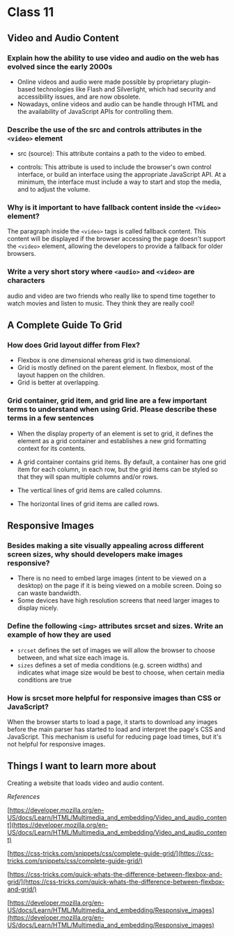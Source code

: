 # Class 11

## Video and Audio Content

### Explain how the ability to use video and audio on the web has evolved since the early 2000s

- Online videos and audio were made possible by proprietary plugin-based technologies like Flash and Silverlight, which had security and accessibility issues, and are now obsolete.
- Nowadays, online videos and audio can be handle through HTML and the availability of JavaScript APIs for controlling them.

### Describe the use of the src and controls attributes in the `<video>` element

- src (source): This attribute contains a path to the video to embed.

- controls: This attribute is used to include the browser's own control interface, or build an interface using the appropriate JavaScript API. At a minimum, the interface must include a way to start and stop the media, and to adjust the volume.

### Why is it important to have fallback content inside the `<video>` element?

The paragraph inside the `<video>` tags is called fallback content. This content will be displayed if the browser accessing the page doesn't support the `<video>` element, allowing the developers to provide a fallback for older browsers.

### Write a very short story where `<audio>` and `<video>` are characters

audio and video are two friends who really like to spend time together to watch movies and listen to music. They think they are really cool!

## A Complete Guide To Grid

### How does Grid layout differ from Flex?

- Flexbox is one dimensional whereas grid is two dimensional.
- Grid is mostly defined on the parent element. In flexbox, most of the layout happen on the children.
- Grid is better at overlapping.

### Grid container, grid item, and grid line are a few important terms to understand when using Grid. Please describe these terms in a few sentences

- When the display property of an element is set to grid, it defines the element as a grid container and establishes a new grid formatting context for its contents.

- A grid container contains grid items. By default, a container has one grid item for each column, in each row, but the grid items can be styled so that they will span multiple columns and/or rows.

- The vertical lines of grid items are called columns.

- The horizontal lines of grid items are called rows.

## Responsive Images

### Besides making a site visually appealing across different screen sizes, why should developers make images responsive?

- There is no need to embed large images (intent to be viewed on a desktop) on the page if it is being viewed on a mobile screen. Doing so can waste bandwidth.
- Some devices have high resolution screens that need larger images to display nicely.

### Define the following `<img>` attributes srcset and sizes. Write an example of how they are used

- `srcset` defines the set of images we will allow the browser to choose between, and what size each image is.
- `sizes` defines a set of media conditions (e.g. screen widths) and indicates what image size would be best to choose, when certain media conditions are true

### How is srcset more helpful for responsive images than CSS or JavaScript?

When the browser starts to load a page, it starts to download any images before the main parser has started to load and interpret the page's CSS and JavaScript. This mechanism is useful for reducing page load times, but it's not helpful for responsive images.

## Things I want to learn more about

Creating a website that loads video and audio content.

*References*

[https://developer.mozilla.org/en-US/docs/Learn/HTML/Multimedia_and_embedding/Video_and_audio_content](https://developer.mozilla.org/en-US/docs/Learn/HTML/Multimedia_and_embedding/Video_and_audio_content)

[https://css-tricks.com/snippets/css/complete-guide-grid/](https://css-tricks.com/snippets/css/complete-guide-grid/)

[https://css-tricks.com/quick-whats-the-difference-between-flexbox-and-grid/](https://css-tricks.com/quick-whats-the-difference-between-flexbox-and-grid/)

[https://developer.mozilla.org/en-US/docs/Learn/HTML/Multimedia_and_embedding/Responsive_images](https://developer.mozilla.org/en-US/docs/Learn/HTML/Multimedia_and_embedding/Responsive_images)
